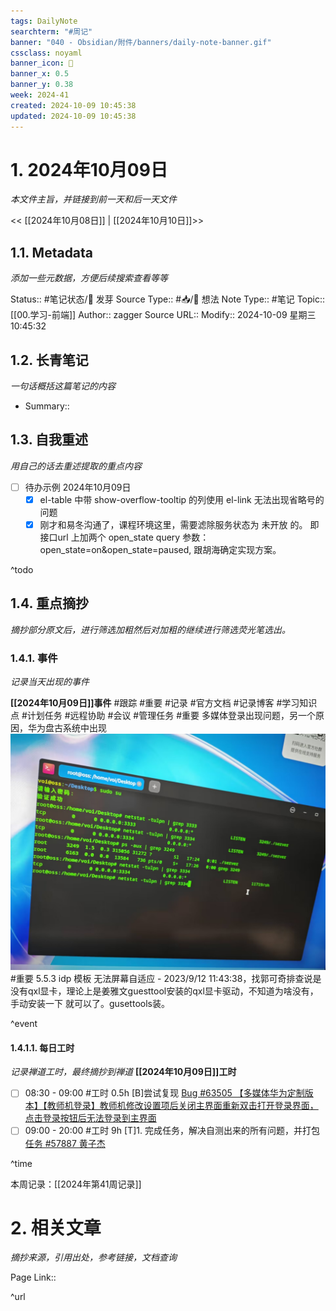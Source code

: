 ```yaml
---
tags: DailyNote
searchterm: "#周记"
banner: "040 - Obsidian/附件/banners/daily-note-banner.gif"
cssclass: noyaml
banner_icon: 💌
banner_x: 0.5
banner_y: 0.38
week: 2024-41
created: 2024-10-09 10:45:38
updated: 2024-10-09 10:45:38
---
```


# 1. 2024年10月09日

_本文件主旨，并链接到前一天和后一天文件_

<< [[2024年10月08日]] | [[2024年10月10日]]>>

## 1.1. Metadata

_添加一些元数据，方便后续搜索查看等等_

Status:: #笔记状态/🌱 发芽
Source Type:: #📥/💭 想法 
Note Type:: #笔记
Topic:: [[00.学习-前端]]
Author:: zagger
Source URL::
Modify:: 2024-10-09 星期三 10:45:32

## 1.2. 长青笔记

_一句话概括这篇笔记的内容_

- Summary::

## 1.3. 自我重述

_用自己的话去重述提取的重点内容_

- [ ] 待办示例 2024年10月09日
	- [x] el-table 中带 show-overflow-tooltip 的列使用 el-link 无法出现省略号的问题
	- [x] 刚才和易冬沟通了，课程环境这里，需要滤除服务状态为 未开放 的。  即接口url 上加两个 open_state query 参数：open_state=on&open_state=paused, 跟胡海确定实现方案。

^todo

## 1.4. 重点摘抄

_摘抄部分原文后，进行筛选加粗然后对加粗的继续进行筛选荧光笔选出。_

### 1.4.1. 事件

_记录当天出现的事件_

**[[2024年10月09日]]事件** 
#跟踪 #重要 #记录 #官方文档 #记录博客 #学习知识点 #计划任务 #远程协助 #会议 #管理任务
#重要 多媒体登录出现问题，另一个原因，华为盘古系统中出现 ![12e51b1d66a28469a03fd8a564c96cd7.jpeg](https://raw.githubusercontent.com/zaggerj/obsidian_picgo/main/obsidian/12e51b1d66a28469a03fd8a564c96cd7.jpeg)
 #重要 5.5.3 idp 模板 无法屏幕自适应 - 2023/9/12 11:43:38，找郭可奇排查说是没有qxl显卡，理论上是姜雅文guesttool安装的qxl显卡驱动，不知道为啥没有，手动安装一下 就可以了。gusettools装。

^event

#### 1.4.1.1. 每日工时

_记录禅道工时，最终摘抄到禅道_
**[[2024年10月09日]]工时**
- [ ] 08:30 - 09:00 #工时 0.5h	[B]尝试复现	 [Bug #63505 【多媒体华为定制版本】【教师机登录】教师机修改设置项后关闭主界面重新双击打开登录界面，点击登录按钮后无法登录到主界面](http://172.16.203.14:2980/bug-view-63505.html?onlybody=yes&tid=i2sh4q46)	
- [ ] 09:00 - 20:00 #工时 9h	[T]1. 完成任务，解决自测出来的所有问题，并打包	 [任务 #57887 黄子杰](http://172.16.203.14:2980/task-view-57887.html?onlybody=yes&tid=i2sh4q46)	

^time

本周记录：[[2024年第41周记录]]

# 2. 相关文章

_摘抄来源，引用出处，参考链接，文档查询_

Page Link::

^url
